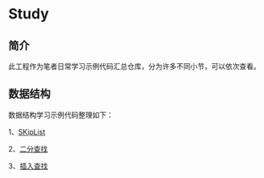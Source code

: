 # Study

## 简介

此工程作为笔者日常学习示例代码汇总仓库，分为许多不同小节，可以依次查看。

## 数据结构

数据结构学习示例代码整理如下：

1、[SKipList](https://github.com/keepalive555/study/blob/master/skiplist/skiplist.c)

2、[二分查找](https://github.com/keepalive555/study/blob/master/binarysearch/binarysearch.c)

3、[插入查找](https://github.com/keepalive555/study/blob/master/binarysearch/interpolationsearch.c)